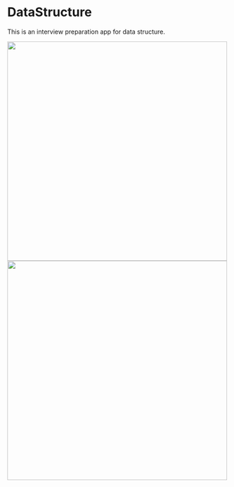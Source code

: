# DataStructure
This is an interview preparation app for data structure.


<img src="https://user-images.githubusercontent.com/27333071/41361044-b3c74176-6f4b-11e8-85eb-36bf9e001042.png" width="500">       
<img src="https://user-images.githubusercontent.com/27333071/41361039-b34450f4-6f4b-11e8-8b92-2e5d0e5460ce.png" width="500">
